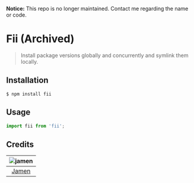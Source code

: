 **Notice:** This repo is no longer maintained.  Contact me regarding the name or code.

# Fii (Archived)
> Install package versions globally and concurrently and symlink them locally.

## Installation
```shell
$ npm install fii
```

## Usage
```javascript
import fii from 'fii';
```

## Credits
| ![jamen][avatar] |
|:---:|
| [Jamen][github] |

  [avatar]: https://avatars.githubusercontent.com/u/6251703?v=3&s=125
  [github]: https://github.com/jamen
